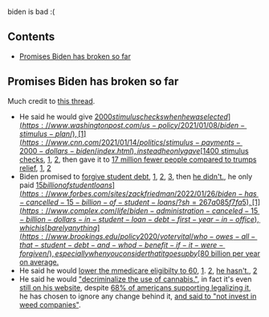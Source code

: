 biden is bad :(

## Contents

- [Promises Biden has broken so far](#Promises-Biden-has-broken-so-far)

## Promises Biden has broken so far

Much credit to [this thread](https://twitter.com/WaitingOnBiden/status/1424035993359994882).

* He said he would give [$2000 stimulus checks when he was elected](https://www.washingtonpost.com/us-policy/2021/01/08/biden-stimulus-plan/), [1](https://www.cnn.com/2021/01/14/politics/stimulus-payments-2000-dollars-biden/index.html), instead he only gave [$1400 stimulus checks](https://www.cnbc.com/2021/03/12/1400-stimulus-checks-are-on-the-way-heres-who-qualifies.html), [1](https://www.kiplinger.com/taxes/602204/biden-calls-for-1400-third-stimulus-checks-as-part-of-19-trillion-relief-package), [2](https://www.kiplinger.com/taxes/602204/biden-calls-for-1400-third-stimulus-checks-as-part-of-19-trillion-relief-package), then gave it to [17 million fewer people compared to trumps relief](https://theweek.com/speedreads/970024/joe-biden-just-yanked-away-stimulus-checks-from-17-million-americans), [1](https://www.forbes.com/sites/jenniferbarrett/2021/03/03/nearly-17-million-fewer-americans-will-get-new-stimulus-checks-under-the-senate-revision-heres-who-qualifies-now/?sh=31a9ece862ff), [2](https://sanfrancisco.cbslocal.com/2021/03/03/experts-17-million-people-cut-from-biden-covid-stimulus-deal/)
* Biden promised to [forgive student debt](https://www.forbes.com/sites/markkantrowitz/2020/12/24/joe-biden-will-limit-student-loan-forgiveness/?sh=1f3ba94e1ce6), [1](https://www.cnbc.com/2020/12/17/house-democrats-propose-forgiving-up-to-50000-in-student-debt.html), [2](https://twitter.com/JoeBiden/status/1241869418981920769), [3](https://www.forbes.com/sites/adamminsky/2020/10/07/biden-affirms-i-will-eliminate-your-student-debt/?sh=1d2ee2fa58a7), then [he didn't.](https://www.npr.org/2022/02/09/1079654815/biden-promised-to-cancel-10-000-in-student-debt-for-all-borrowers-he-hasnt), he only paid [$15 billion of student loans](https://www.forbes.com/sites/zackfriedman/2022/01/26/biden-has-cancelled-15-billion-of-student-loans/?sh=267a085f7fa5), [1](https://www.complex.com/life/biden-administration-canceled-15-billion-dollars-in-student-loan-debt-first-year-in-office), which is [barely anything](https://www.brookings.edu/policy2020/votervital/who-owes-all-that-student-debt-and-whod-benefit-if-it-were-forgiven/), especially when you consider that it goes up by [$80 billion per year on average.](https://www.valuepenguin.com/average-student-loan-debt)
* He said he would [lower the mmedicare eligibilty to 60](https://www.npr.org/sections/health-shots/2020/11/11/933522346/biden-wants-to-lower-medicare-eligibility-age-to-60-but-hospitals-push-back), [1](https://khn.org/news/biden-plan-to-lower-medicare-eligibility-age-to-60-faces-hostility-from-hospitals/). [2](https://www.managedhealthcareexecutive.com/view/biden-s-proposal-to-lower-medicare-eligibility-to-60-winners-and-losers), [he hasn't.](https://www.latimes.com/business/story/2020-11-12/column-biden-healthcare-public-option), [2](https://www.hhs.gov/answers/medicare-and-medicaid/who-is-eligible-for-medicare/index.html)
* He said he would ["decriminalize the use of cannabis."](https://web.archive.org/web/20201122143626/https://joebiden.com/justice/), in fact it's even [still on his website](https://joebiden.com/blackamerica/), despite [68% of americans supporting legalizing it](https://news.gallup.com/poll/356939/support-legal-marijuana-holds-record-high.aspx), he has chosen to ignore any change behind it, [and said to "not invest in weed companies"](https://www.politico.com/news/2022/03/02/white-house-applicants-weed-companies-00013390).
